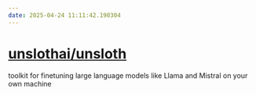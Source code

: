 ```yaml
---
date: 2025-04-24 11:11:42.190304
---
```


# [unslothai/unsloth](https://github.com/unslothai/unsloth)

toolkit for finetuning large language models like Llama and Mistral on your own machine